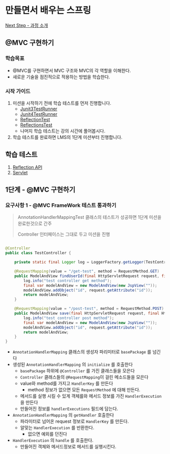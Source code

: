 # 만들면서 배우는 스프링

[Next Step - 과정 소개](https://edu.nextstep.camp/c/4YUvqn9V)

## @MVC 구현하기

### 학습목표

- @MVC를 구현하면서 MVC 구조와 MVC의 각 역할을 이해한다.
- 새로운 기술을 점진적으로 적용하는 방법을 학습한다.

### 시작 가이드

1. 미션을 시작하기 전에 학습 테스트를 먼저 진행합니다.
    - [Junit3TestRunner](study/src/test/java/reflection/Junit3TestRunner.java)
    - [Junit4TestRunner](study/src/test/java/reflection/Junit4TestRunner.java)
    - [ReflectionTest](study/src/test/java/reflection/ReflectionTest.java)
    - [ReflectionsTest](study/src/test/java/reflection/ReflectionsTest.java)
    - 나머지 학습 테스트는 강의 시간에 풀어봅시다.
2. 학습 테스트를 완료하면 LMS의 1단계 미션부터 진행합니다.

## 학습 테스트

1. [Reflection API](study/src/test/java/reflection)
2. [Servlet](study/src/test/java/servlet)

## 1단계 - @MVC 구현하기

### 요구사항 1 - @MVC FrameWork 테스트 통과하기

> AnnotationHandlerMappingTest 클래스의 테스트가 성공하면 1단계 미션을 완료한것으로 간주
>
> Controller 인터페이스는 그대로 두고 미션을 진행

```java

@Controller
public class TestController {

    private static final Logger log = LoggerFactory.getLogger(TestController.class);

    @RequestMapping(value = "/get-test", method = RequestMethod.GET)
    public ModelAndView findUserId(final HttpServletRequest request, final HttpServletResponse response) {
        log.info("test controller get method");
        final var modelAndView = new ModelAndView(new JspView(""));
        modelAndView.addObject("id", request.getAttribute("id"));
        return modelAndView;
    }

    @RequestMapping(value = "/post-test", method = RequestMethod.POST)
    public ModelAndView save(final HttpServletRequest request, final HttpServletResponse response) {
        log.info("test controller post method");
        final var modelAndView = new ModelAndView(new JspView(""));
        modelAndView.addObject("id", request.getAttribute("id"));
        return modelAndView;
    }
}
```

- `AnnotationHandlerMapping` 클래스의 생성자 파리미터로 `basePackage` 를 넘긴다
- 생성된 `AnnotationHandlerMapping` 의 `initialize` 를 호출한다
    - `basePackage` 하위에 `@Controller` 를 가진 클래스들을 모은다
    - `Controller` 클래스들의 `@RequestMapping`이 걸린 메소드들을 모은다
    - value와 method를 가지고 `HandlerKey` 를 만든다
        - method 정보가 없으면 모든 `RequestMethod` 에 대해 만든다.
    - 메서드를 실행 시킬 수 있게 객체를와 메서드 정보를 가진 `HandlerExecution` 을 만든다
    - 만들어진 정보를 `handlerExecutions` 필드에 담는다.
- `AnnotationHandlerMapping` 의 `getHandler` 호출한다
    - 파라미터로 넘어온 request 정보로 `HandlerKey` 를 만든다.
    - 알맞는 `HandlerExecution` 를 반환한다.
        - 없으면 예외를 던진다
- `HandlerExecution` 의 `handle` 를 호출한다.
    - 만들어진 객체와 메서드정보로 메서드를 실행시킨다.
